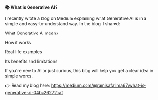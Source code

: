**📚 What is Generative AI?**

I recently wrote a blog on Medium explaining what Generative AI is in a simple and easy-to-understand way.
In the blog, I shared:

What Generative AI means

How it works

Real-life examples

Its benefits and limitations

If you're new to AI or just curious, this blog will help you get a clear idea in simple words.

👉 Read my blog here: https://medium.com/@ramisafatima67/what-is-generative-ai-04ba26272caf

